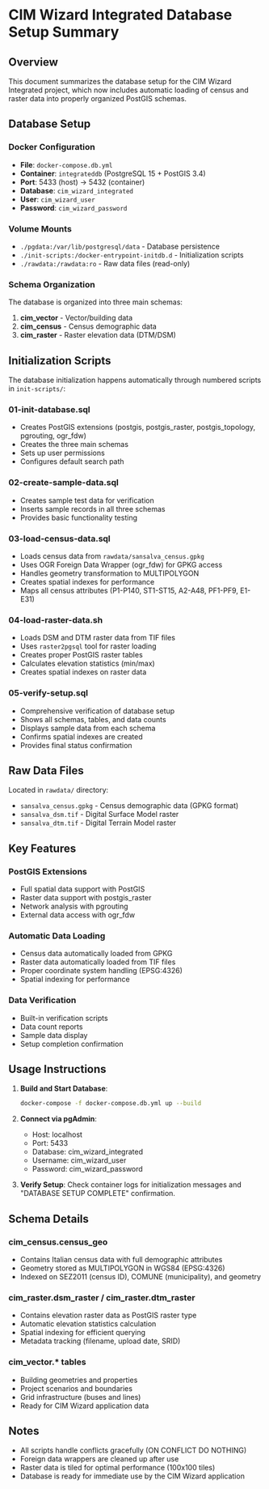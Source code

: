 # CIM Wizard Integrated Database Setup Summary

## Overview
This document summarizes the database setup for the CIM Wizard Integrated project, which now includes automatic loading of census and raster data into properly organized PostGIS schemas.

## Database Setup

### Docker Configuration
- **File**: `docker-compose.db.yml`
- **Container**: `integrateddb` (PostgreSQL 15 + PostGIS 3.4)
- **Port**: 5433 (host) -> 5432 (container)
- **Database**: `cim_wizard_integrated`
- **User**: `cim_wizard_user`
- **Password**: `cim_wizard_password`

### Volume Mounts
- `./pgdata:/var/lib/postgresql/data` - Database persistence
- `./init-scripts:/docker-entrypoint-initdb.d` - Initialization scripts
- `./rawdata:/rawdata:ro` - Raw data files (read-only)

### Schema Organization
The database is organized into three main schemas:

1. **cim_vector** - Vector/building data
2. **cim_census** - Census demographic data
3. **cim_raster** - Raster elevation data (DTM/DSM)

## Initialization Scripts

The database initialization happens automatically through numbered scripts in `init-scripts/`:

### 01-init-database.sql
- Creates PostGIS extensions (postgis, postgis_raster, postgis_topology, pgrouting, ogr_fdw)
- Creates the three main schemas
- Sets up user permissions
- Configures default search path

### 02-create-sample-data.sql
- Creates sample test data for verification
- Inserts sample records in all three schemas
- Provides basic functionality testing

### 03-load-census-data.sql
- Loads census data from `rawdata/sansalva_census.gpkg`
- Uses OGR Foreign Data Wrapper (ogr_fdw) for GPKG access
- Handles geometry transformation to MULTIPOLYGON
- Creates spatial indexes for performance
- Maps all census attributes (P1-P140, ST1-ST15, A2-A48, PF1-PF9, E1-E31)

### 04-load-raster-data.sh
- Loads DSM and DTM raster data from TIF files
- Uses `raster2pgsql` tool for raster loading
- Creates proper PostGIS raster tables
- Calculates elevation statistics (min/max)
- Creates spatial indexes on raster data

### 05-verify-setup.sql
- Comprehensive verification of database setup
- Shows all schemas, tables, and data counts
- Displays sample data from each schema
- Confirms spatial indexes are created
- Provides final status confirmation

## Raw Data Files

Located in `rawdata/` directory:
- `sansalva_census.gpkg` - Census demographic data (GPKG format)
- `sansalva_dsm.tif` - Digital Surface Model raster
- `sansalva_dtm.tif` - Digital Terrain Model raster

## Key Features

### PostGIS Extensions
- Full spatial data support with PostGIS
- Raster data support with postgis_raster
- Network analysis with pgrouting
- External data access with ogr_fdw

### Automatic Data Loading
- Census data automatically loaded from GPKG
- Raster data automatically loaded from TIF files
- Proper coordinate system handling (EPSG:4326)
- Spatial indexing for performance

### Data Verification
- Built-in verification scripts
- Data count reports
- Sample data display
- Setup completion confirmation

## Usage Instructions

1. **Build and Start Database**:
   ```bash
   docker-compose -f docker-compose.db.yml up --build
   ```

2. **Connect via pgAdmin**:
   - Host: localhost
   - Port: 5433
   - Database: cim_wizard_integrated
   - Username: cim_wizard_user
   - Password: cim_wizard_password

3. **Verify Setup**:
   Check container logs for initialization messages and "DATABASE SETUP COMPLETE" confirmation.

## Schema Details

### cim_census.census_geo
- Contains Italian census data with full demographic attributes
- Geometry stored as MULTIPOLYGON in WGS84 (EPSG:4326)
- Indexed on SEZ2011 (census ID), COMUNE (municipality), and geometry

### cim_raster.dsm_raster / cim_raster.dtm_raster
- Contains elevation raster data as PostGIS raster type
- Automatic elevation statistics calculation
- Spatial indexing for efficient querying
- Metadata tracking (filename, upload date, SRID)

### cim_vector.* tables
- Building geometries and properties
- Project scenarios and boundaries
- Grid infrastructure (buses and lines)
- Ready for CIM Wizard application data

## Notes
- All scripts handle conflicts gracefully (ON CONFLICT DO NOTHING)
- Foreign data wrappers are cleaned up after use
- Raster data is tiled for optimal performance (100x100 tiles)
- Database is ready for immediate use by the CIM Wizard application
